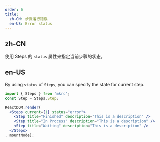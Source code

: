 ```yaml
---
order: 6
title:
  zh-CN: 步骤运行错误
  en-US: Error status
---
```


## zh-CN

使用 Steps 的 `status` 属性来指定当前步骤的状态。

## en-US

By using `status` of `Steps`, you can specify the state for current step.

````jsx
import { Steps } from 'mkrc';
const Step = Steps.Step;

ReactDOM.render(
  <Steps current={1} status="error">
    <Step title="Finished" description="This is a description" />
    <Step title="In Process" description="This is a description" />
    <Step title="Waiting" description="This is a description" />
  </Steps>
, mountNode);
````
